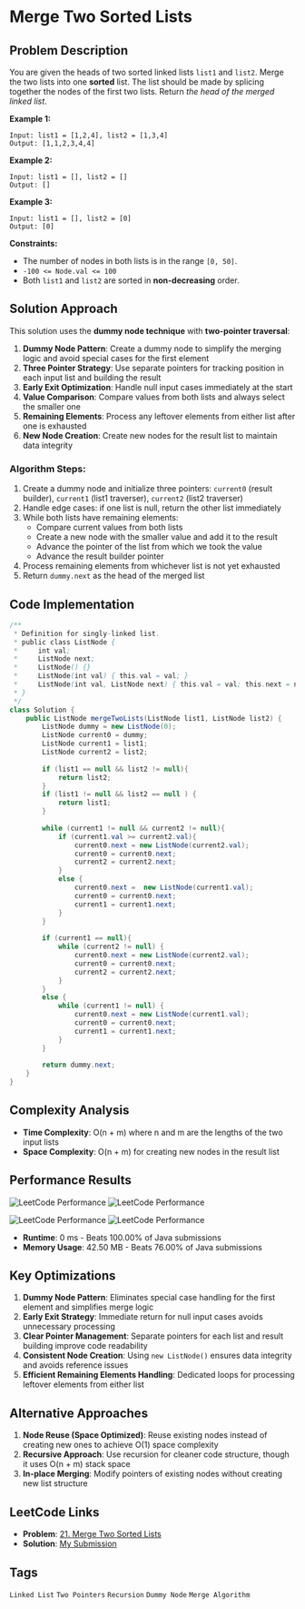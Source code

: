 # Merge Two Sorted Lists

## Problem Description
You are given the heads of two sorted linked lists `list1` and `list2`.
Merge the two lists into one **sorted** list. The list should be made by splicing together the nodes of the first two lists.
Return *the head of the merged linked list*.

**Example 1:**
```
Input: list1 = [1,2,4], list2 = [1,3,4]
Output: [1,1,2,3,4,4]
```

**Example 2:**
```
Input: list1 = [], list2 = []
Output: []
```

**Example 3:**
```
Input: list1 = [], list2 = [0]
Output: [0]
```

**Constraints:**
- The number of nodes in both lists is in the range `[0, 50]`.
- `-100 <= Node.val <= 100`
- Both `list1` and `list2` are sorted in **non-decreasing** order.

## Solution Approach
This solution uses the **dummy node technique** with **two-pointer traversal**:

1. **Dummy Node Pattern**: Create a dummy node to simplify the merging logic and avoid special cases for the first element
2. **Three Pointer Strategy**: Use separate pointers for tracking position in each input list and building the result
3. **Early Exit Optimization**: Handle null input cases immediately at the start
4. **Value Comparison**: Compare values from both lists and always select the smaller one
5. **Remaining Elements**: Process any leftover elements from either list after one is exhausted
6. **New Node Creation**: Create new nodes for the result list to maintain data integrity

### Algorithm Steps:
1. Create a dummy node and initialize three pointers: `current0` (result builder), `current1` (list1 traverser), `current2` (list2 traverser)
2. Handle edge cases: if one list is null, return the other list immediately
3. While both lists have remaining elements:
   - Compare current values from both lists
   - Create a new node with the smaller value and add it to the result
   - Advance the pointer of the list from which we took the value
   - Advance the result builder pointer
4. Process remaining elements from whichever list is not yet exhausted
5. Return `dummy.next` as the head of the merged list

## Code Implementation
```java
/**
 * Definition for singly-linked list.
 * public class ListNode {
 *     int val;
 *     ListNode next;
 *     ListNode() {}
 *     ListNode(int val) { this.val = val; }
 *     ListNode(int val, ListNode next) { this.val = val; this.next = next; }
 * }
 */
class Solution {
    public ListNode mergeTwoLists(ListNode list1, ListNode list2) {
        ListNode dummy = new ListNode(0);
        ListNode current0 = dummy;
        ListNode current1 = list1;
        ListNode current2 = list2;
        
        if (list1 == null && list2 != null){
            return list2;
        }
        if (list1 != null && list2 == null ) {
            return list1;
        }
        
        while (current1 != null && current2 != null){
            if (current1.val >= current2.val){
                current0.next = new ListNode(current2.val);
                current0 = current0.next;
                current2 = current2.next;
            }
            else {
                current0.next =  new ListNode(current1.val);
                current0 = current0.next;
                current1 = current1.next;
            }
        }
        
        if (current1 == null){
            while (current2 != null) {
                current0.next = new ListNode(current2.val);
                current0 = current0.next;
                current2 = current2.next;
            } 
        }
        else {
            while (current1 != null) {
                current0.next = new ListNode(current1.val);
                current0 = current0.next;
                current1 = current1.next;
            }
        }
        
        return dummy.next;
    }
}
```

## Complexity Analysis
- **Time Complexity**: O(n + m) where n and m are the lengths of the two input lists
- **Space Complexity**: O(n + m) for creating new nodes in the result list

## Performance Results
![LeetCode Performance](https://img.shields.io/badge/Runtime-0ms-brightgreen) ![LeetCode Performance](https://img.shields.io/badge/Beats-100.00%25-brightgreen)

![LeetCode Performance](https://img.shields.io/badge/Memory-42.50MB-green) ![LeetCode Performance](https://img.shields.io/badge/Beats-76.00%25-green)

- **Runtime**: 0 ms - Beats 100.00% of Java submissions
- **Memory Usage**: 42.50 MB - Beats 76.00% of Java submissions

## Key Optimizations
1. **Dummy Node Pattern**: Eliminates special case handling for the first element and simplifies merge logic
2. **Early Exit Strategy**: Immediate return for null input cases avoids unnecessary processing
3. **Clear Pointer Management**: Separate pointers for each list and result building improve code readability
4. **Consistent Node Creation**: Using `new ListNode()` ensures data integrity and avoids reference issues
5. **Efficient Remaining Elements Handling**: Dedicated loops for processing leftover elements from either list

## Alternative Approaches
1. **Node Reuse (Space Optimized)**: Reuse existing nodes instead of creating new ones to achieve O(1) space complexity
2. **Recursive Approach**: Use recursion for cleaner code structure, though it uses O(n + m) stack space
3. **In-place Merging**: Modify pointers of existing nodes without creating new list structure

## LeetCode Links
- **Problem**: [21. Merge Two Sorted Lists](https://leetcode.com/problems/merge-two-sorted-lists/)
- **Solution**: [My Submission](https://leetcode.com/problems/merge-two-sorted-lists/solutions/7155849/solving-everyday-by-sirions-f95z/)

## Tags
`Linked List` `Two Pointers` `Recursion` `Dummy Node` `Merge Algorithm`
